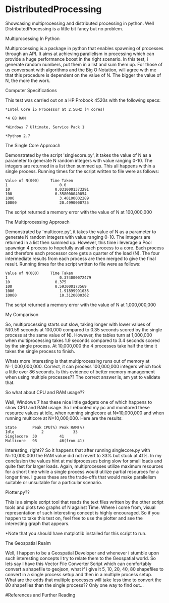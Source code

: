 # DistributedProcessing
Showcasing multiprocessing and distributed processing in python. Well DistributedProcessing is a little bit fancy but no problem.

Multiprocessing In Python

Multiprocessing is a package in python that enables spawning of processes through an API. It aims at achieving parallelism in processing which can provide a huge performance boost in the right scenario. In this test, i generate random numbers, put them in a list and sum them up. For those of us conversant with algorithms and the Big O Notation, will agree with me that this procedure is dependent on the value of N. The bigger the value of N, the more the work.


Computer Specifications

This test was carried out on a HP Probook 4520s with the following specs:

	*Intel Core i5 Processor at 2.5GHz (4 cores)
	
	*4 GB RAM
	
	*Windows 7 Ultimate, Service Pack 1
	
	*Python 2.7


The Single Core Approach

Demonstrated by the script 'singlecore.py', it takes the value of N as a parameter to generate N random integers with value ranging 0-10. The integers are returned in a list then summed up. This all happens within a single process. Running times for the script written to file were as follows:

	Value of N(000)		Time Taken
	1			            0.0
	10			          0.0310001373291 
	100			          0.358000040054 
	1000			        3.40100002289 
	10000			        20.4990000725 

The script returned a memory error with the value of N at 100,000,000

The Multiprocessing Approach

Demonstrated by 'multicore.py', it takes the value of N as a parameter to generate N random integers with value ranging 0-10. The integers are returned in a list then summed up. However, this time i leverage a Pool spawnign 4 process to hopefully avail each process to a core. Each process and therefore each processor core gets a quarter of the load (N). The four intermediate results from each process are then merged to give the final result. Running times for the script written to file were as follows:

	Value of N(000)		Time Taken
	1			            0.374000072479 
	10			          0.375 
	100			          0.593000173569 
	1000			        1.91899991035 
	10000			        10.3120000362

The script returned a memory error with the value of N at 1,000,000,000


My Comparison

So, multiprocessing starts out slow, taking longer with lower values of N(0.59 seconds at 100,000 compared to 0.35 seconds scored by the single process at the same value of N). However, the tables turn at 1,000,000 when multiprocessing takes 1.9 seconds compared to 3.4 seconds scored by the single process. At 10,000,000 the 4 processes take half the time it takes the single process to finish.

Whats more interesting is that multiprocessing runs out of memory at N=1,000,000,000. Correct, it can process 100,000,000 integers which took a little over 86 seconds. Is this evidence of better memory management when using multiple processes?? The correct answer is, am yet to validate that. 

So what about CPU and RAM usage??

Well, Windows 7 has these nice little gadgets one of which happens to show CPU and RAM usage. So I rebooted my pc and monitored these resource values at idle, when running singlecore at N=10,000,000 and when running multicore at N=10,000,000. Here are the results:

	State		Peak CPU(%)	Peak RAM(%)
	Idle		    2		      33
	Singlecore	30		    41
	Multicore 	98		    46(from 41)

Interesting, right?? So it happens that after running singlecore.py with N=10,000,000 the RAM value did not revert to 33% but stuck at 41%. In my conclusion the values hint at multiprocesses being slow for small loads and quite fast for larger loads. Again, multiprocesses utilize maximum resources for a short time while a single process would utilize partial resources for a longer time. I guess these are the trade-offs that would make parallelism suitable or unsuitable for a particular scenario.


Plotter.py??

This is a simple script tool that reads the text files written by the other script tools and plots two graphs of N against Time. Where i come from, visual representation of such interesting concept is highly encouraged. So if you happen to take this test on, feel free to use the plotter and see the interesting graph that appears.

*Note that you should have matplotlib installed for this script to run.

The Geospatial Realm

Well, I happen to be a Geospatial Developer and whenever i stumble upon such interesting concepts I try to relate them to the Geospatial world. So lets say I have this Vector File Converter Script which can comfortably convert a shapefile to geojson, what if i give it 5, 10, 20, 40, 80 shapefiles to convert in a single process setup and then in a multiple process setup. What are the odds that multiple processes will take less time to convert the 80 shapefiles than the single process?? Only one way to find out... 

#References and Further Reading


